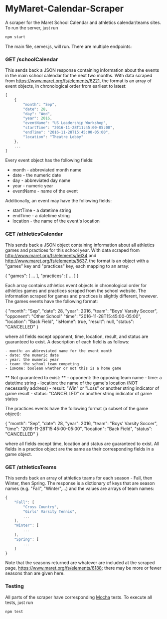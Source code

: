 # MyMaret-Calendar-Scraper
A scraper for the Maret School Calendar and athletics calendar/teams sites.
To run the server, just run

```javascript
npm start
```

The main file, server.js, will run.  There are multiple endpoints:
    
### GET /schoolCalendar

This sends back a JSON response containing information about the events in
the main school calendar for the next two months.  With data scraped from
https://www.maret.org/fs/elements/6221, the format is an array of event objects,
in chronological order from earliest to latest:

```javascript
[
    {
        "month": "Sep",
        "date": 28,
        "day": "Wed",
        "year": 2016,
        "eventName": "US Leadership Workshop",
        "startTime": "2016-11-28T11:45:00-05:00",
        "endTime": "2016-11-28T15:45:00-05:00",
        "location": "Theatre Lobby"
    },
    ...
]
```

Every event object has the following fields:

* month - abbreviated month name
* date - the numeric date
* day - abbreviated day name
* year - numeric year
* eventName - name of the event

Additionally, an event may have the following fields:

* startTime - a datetime string
* endTime - a datetime string
* location - the name of the event's location


### GET /athleticsCalendar

This sends back a JSON object containing information about all athletics games
and practices for this school year.  With data scraped from
http://www.maret.org/fs/elements/5634 and http://www.maret.org/fs/elements/5637,
the format is an object with a "games" key and "practices" key, each mapping to
an array:

{
    "games": [
        ...
    ],
    "practices": [
        ...
    ]
}

Each array contains athletics event objects in chronological order for athletics
games and practices scraped from the school website.  The information scraped
for games and practices is slightly different, however.  The games events have
the following format:

{
    "month": "Sep",
    "date": 28,
    "year": 2016,
    "team": "Boys' Varsity Soccer",
    "opponent": "Other School"
    "time": "2016-11-28T15:45:00-05:00",
    "location": "Back Field",
    "isHome": true,
    "result": null,
    "status": "CANCELLED"
}

where all fields except opponent, time, location, result, and status are
guaranteed to exist.  A description of each field is as follows:

    - month: an abbreviated name for the event month
    - date: the numeric date
    - year: the numeric year
    - team: the school team competing
    - isHome: boolean whether or not this is a home game

** Not guaranteed to exist: **
    - opponent: the opposing team name
    - time: a datetime string
    - location: the name of the game's location (NOT necessarily address)
    - result: "Win" or "Loss" or another string indicator of game result
    - status: "CANCELLED" or another string indicator of game status

The practices events have the following format (a subset of the game object):

{
    "month": "Sep",
    "date": 28,
    "year": 2016,
    "team": "Boys' Varsity Soccer",
    "time": "2016-11-28T15:45:00-05:00",
    "location": "Back Field",
    "status": "CANCELLED"
}

where all fields except time, location and status are guaranteed to exist.  All
fields in a practice object are the same as their corresponding fields in a
game object.


### GET /athleticsTeams

This sends back an array of athletics teams for each season - Fall,
then Winter, then Spring.  The response is a dictionary of keys that are season
names (e.g. "Fall", "Winter",...) and the values are arrays of team names:

```javascript
{
    "Fall": [
        "Cross Country",
        "Girls' Varsity Tennis",
        ...
    ],
    "Winter": [
        ...
    ],
    "Spring": [
        ...
    ]
}
```

Note that the seasons returned are whatever are included at the scraped page,
https://www.maret.org/fs/elements/6188; there may be more or fewer seasons
than are given here.


### Testing

All parts of the scraper have corresponding [Mocha](https://mochajs.org) tests.
To execute all tests, just run

```javascript
npm test
```